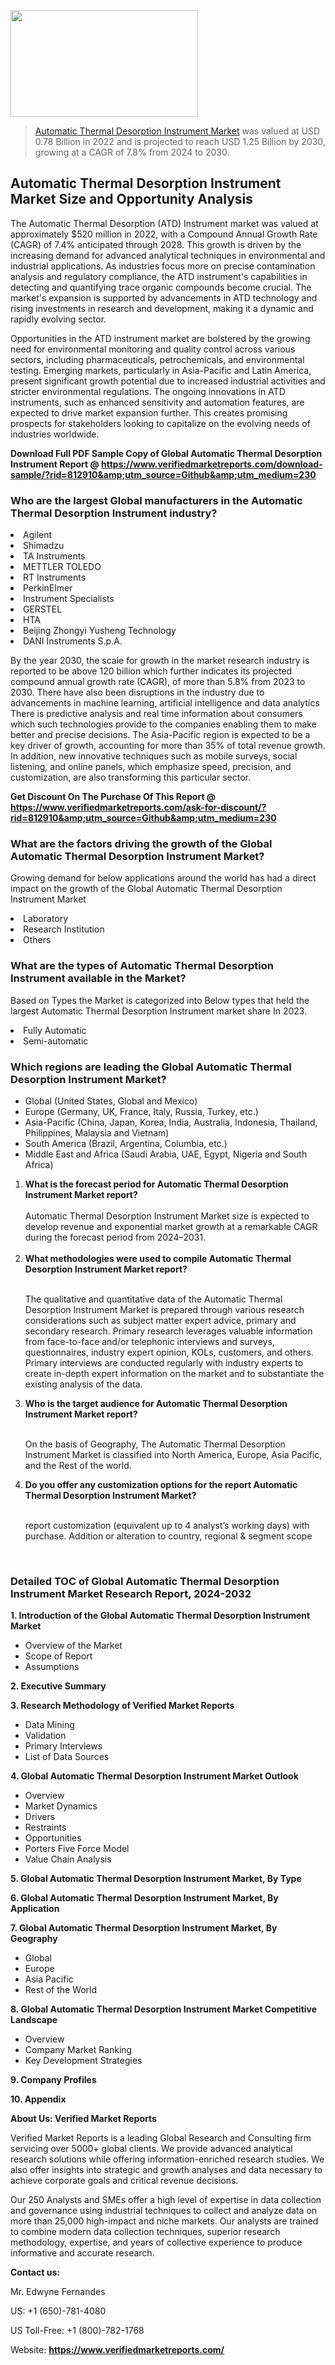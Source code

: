 <img src="https://ffe5etoiles.com/wp-content/uploads/2024/12/MST1-300x171.png" alt="" width="300" height="171" class="alignnone size-medium wp-image-20088" /><blockquote><p><p><a href="https://www.verifiedmarketreports.com/download-sample/?rid=812910&utm_source=Github&utm_medium=230" target="_blank">Automatic Thermal Desorption Instrument Market</a> was valued at USD 0.78 Billion in 2022 and is projected to reach USD 1.25 Billion by 2030, growing at a CAGR of 7.8% from 2024 to 2030.</p></blockquote><p><h2>Automatic Thermal Desorption Instrument Market Size and Opportunity Analysis</h2><p>The Automatic Thermal Desorption (ATD) Instrument market was valued at approximately $520 million in 2022, with a Compound Annual Growth Rate (CAGR) of 7.4% anticipated through 2028. This growth is driven by the increasing demand for advanced analytical techniques in environmental and industrial applications. As industries focus more on precise contamination analysis and regulatory compliance, the ATD instrument's capabilities in detecting and quantifying trace organic compounds become crucial. The market's expansion is supported by advancements in ATD technology and rising investments in research and development, making it a dynamic and rapidly evolving sector.</p><p>Opportunities in the ATD instrument market are bolstered by the growing need for environmental monitoring and quality control across various sectors, including pharmaceuticals, petrochemicals, and environmental testing. Emerging markets, particularly in Asia-Pacific and Latin America, present significant growth potential due to increased industrial activities and stricter environmental regulations. The ongoing innovations in ATD instruments, such as enhanced sensitivity and automation features, are expected to drive market expansion further. This creates promising prospects for stakeholders looking to capitalize on the evolving needs of industries worldwide.</p></p><p class=""><strong>Download Full PDF Sample Copy of Global Automatic Thermal Desorption Instrument Report @ <a href="https://www.verifiedmarketreports.com/download-sample/?rid=812910&amp;utm_source=Github&amp;utm_medium=230" target="_blank">https://www.verifiedmarketreports.com/download-sample/?rid=812910&amp;utm_source=Github&amp;utm_medium=230</a></strong></p><h3 id="" class="">Who are the largest Global manufacturers in the Automatic Thermal Desorption Instrument industry?</h3><p><li>Agilent</li><li> Shimadzu</li><li> TA Instruments</li><li> METTLER TOLEDO</li><li> RT Instruments</li><li> PerkinElmer</li><li> Instrument Specialists</li><li> GERSTEL</li><li> HTA</li><li> Beijing Zhongyi Yusheng Technology</li><li> DANI Instruments S.p.A.</li></p><div class=""><div class="" dir="" data-message-author-role="" data-message-id="" data-message-model-slug=""><div class=""><div class=""><div class=""><div class="" dir="" data-message-author-role="" data-message-id="" data-message-model-slug=""><div class=""><div class=""><p>By the year 2030, the scale for growth in the market research industry is reported to be above 120 billion which further indicates its projected compound annual growth rate (CAGR), of more than 5.8% from 2023 to 2030. There have also been disruptions in the industry due to advancements in machine learning, artificial intelligence and data analytics There is predictive analysis and real time information about consumers which such technologies provide to the companies enabling them to make better and precise decisions. The Asia-Pacific region is expected to be a key driver of growth, accounting for more than 35% of total revenue growth. In addition, new innovative techniques such as mobile surveys, social listening, and online panels, which emphasize speed, precision, and customization, are also transforming this particular sector.</p><p><strong>Get Discount On The Purchase Of This Report @&nbsp; <a href="https://www.verifiedmarketreports.com/ask-for-discount/?rid=812910&amp;utm_source=Github&amp;utm_medium=230" target="_blank">https://www.verifiedmarketreports.com/ask-for-discount/?rid=812910&amp;utm_source=Github&amp;utm_medium=230</a></strong></p></div></div></div></div></div></div></div></div><h3 id="" class="">What are the factors driving the growth of the Global Automatic Thermal Desorption Instrument Market?</h3><p id="" class="">Growing demand for below applications around the world has had a direct impact on the growth of the Global Automatic Thermal Desorption Instrument Market</p><p id="" class=""><li>Laboratory</li><li> Research Institution</li><li> Others</li></p><h3 id="" class="">What are the types of Automatic Thermal Desorption Instrument available in the Market?</h3><p id="" class="">Based on Types the Market is categorized into Below types that held the largest Automatic Thermal Desorption Instrument market share In 2023.</p><p id="" class=""><li>Fully Automatic</li><li> Semi-automatic</li></p><h3 id="" class="">Which regions are leading the Global Automatic Thermal Desorption Instrument Market?</h3><ul><li>Global (United States, Global and Mexico)</li><li>Europe (Germany, UK, France, Italy, Russia, Turkey, etc.)</li><li>Asia-Pacific (China, Japan, Korea, India, Australia, Indonesia, Thailand, Philippines, Malaysia and Vietnam)</li><li>South America (Brazil, Argentina, Columbia, etc.)</li><li>Middle East and Africa (Saudi Arabia, UAE, Egypt, Nigeria and South Africa)</li></ul><p><ol><li><strong>What is the forecast period for Automatic Thermal Desorption Instrument Market report?<br /></strong><br /><span data-sheets-root="1" data-sheets-value="{&quot;1&quot;:2,&quot;2&quot;:&quot;XXXX size is expected to develop revenue and exponential market growth at a remarkable CAGR during the forecast period from 2024&ndash;2030.&quot;}" data-sheets-userformat="{&quot;2&quot;:12674,&quot;4&quot;:{&quot;1&quot;:2,&quot;2&quot;:16776960},&quot;10&quot;:2,&quot;11&quot;:0,&quot;15&quot;:&quot;Arial&quot;,&quot;16&quot;:12}">Automatic Thermal Desorption Instrument Market size is expected to develop revenue and exponential market growth at a remarkable CAGR during the forecast period from 2024&ndash;2031.</span><br /><br /></li><li><strong>What methodologies were used to compile Automatic Thermal Desorption Instrument Market report?<br /><br /></strong><p>The qualitative and quantitative data of the&nbsp;Automatic Thermal Desorption Instrument Market is prepared through various research considerations such as subject matter expert advice, primary and secondary research. Primary research leverages valuable information from face-to-face and/or telephonic interviews and surveys, questionnaires, industry expert opinion, KOLs, customers, and others. Primary interviews are conducted regularly with industry experts to create in-depth expert information on the market and to substantiate the existing analysis of the data.&nbsp;</p></li><li><strong>Who is the target audience for Automatic Thermal Desorption Instrument Market report?<br /><br /></strong><p>On the basis of Geography, The&nbsp;Automatic Thermal Desorption Instrument Market is classified into North America, Europe, Asia Pacific, and the Rest of the world.</p></li><li><strong>Do you offer any customization options for the report Automatic Thermal Desorption Instrument Market?<br /><br /></strong><p>report customization (equivalent up to 4 analyst&rsquo;s working days) with purchase. Addition or alteration to country, regional &amp; segment scope</p><p>&nbsp;</p></li></ol></p><h3 id="" class="">Detailed TOC of Global Automatic Thermal Desorption Instrument Market Research Report, 2024-2032</h3><p id="" class=""><strong>1. Introduction of the Global Automatic Thermal Desorption Instrument Market</strong></p><ul><li>Overview of the Market</li><li>Scope of Report</li><li>Assumptions</li></ul><p id="" class=""><strong>2. Executive Summary</strong></p><p id="" class=""><strong>3. Research Methodology of&nbsp;Verified Market Reports</strong></p><ul><li>Data Mining</li><li>Validation</li><li>Primary Interviews</li><li>List of Data Sources</li></ul><p id="" class=""><strong>4. Global Automatic Thermal Desorption Instrument Market Outlook</strong></p><ul><li>Overview</li><li>Market Dynamics</li><li>Drivers</li><li>Restraints</li><li>Opportunities</li><li>Porters Five Force Model</li><li>Value Chain Analysis</li></ul><p id="" class=""><strong>5. Global Automatic Thermal Desorption Instrument Market, By&nbsp;Type</strong></p><p id="" class=""><strong>6. Global Automatic Thermal Desorption Instrument Market, By Application</strong></p><p id="" class=""><strong>7. Global Automatic Thermal Desorption Instrument Market, By Geography</strong></p><ul><li>Global</li><li>Europe</li><li>Asia Pacific</li><li>Rest of the World</li></ul><p id="" class=""><strong>8. Global Automatic Thermal Desorption Instrument Market Competitive Landscape</strong></p><ul><li>Overview</li><li>Company Market Ranking</li><li>Key Development Strategies</li></ul><p id="" class=""><strong>9. Company Profiles</strong></p><p id="" class=""><strong>10. Appendix</strong></p><p id="" class=""><strong>About Us: Verified Market Reports</strong></p><p id="" class="">Verified Market Reports is a leading Global Research and Consulting firm servicing over 5000+ global clients. We provide advanced analytical research solutions while offering information-enriched research studies. We also offer insights into strategic and growth analyses and data necessary to achieve corporate goals and critical revenue decisions.</p><p id="" class="">Our 250 Analysts and SMEs offer a high level of expertise in data collection and governance using industrial techniques to collect and analyze data on more than 25,000 high-impact and niche markets. Our analysts are trained to combine modern data collection techniques, superior research methodology, expertise, and years of collective experience to produce informative and accurate research.</p><p id="" class=""><strong>Contact us:</strong></p><p id="" class="">Mr. Edwyne Fernandes</p><p id="" class="">US: +1 (650)-781-4080</p><p id="" class="">US Toll-Free: +1 (800)-782-1768</p><p id="" class="">Website: <a target="" data-test-app-aware-link=""><strong>https://www.verifiedmarketreports.com/</strong></a></p>
